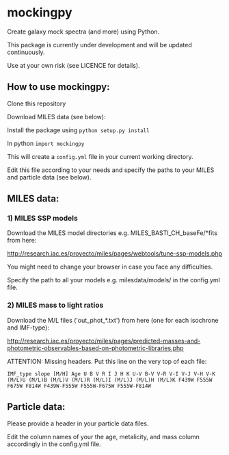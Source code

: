 # mockingpy
Create galaxy mock spectra (and more) using Python.

This package is currently under development and will be updated continuously. 

Use at your own risk (see LICENCE for details). 

## How to use mockingpy:

Clone this repository 

Download MILES data (see below): 

Install the package using `python setup.py install` 

In python `import mockingpy` 

This will create a `config.yml` file in your current working directory. 

Edit this file according to your needs and specify the paths to your MILES and particle data (see below). 

## MILES data:

### 1) MILES SSP models   
Download the MILES model directories e.g. MILES_BASTI_CH_baseFe/*fits from here:

http://research.iac.es/proyecto/miles/pages/webtools/tune-ssp-models.php

You might need to change your browser in case you face any difficulties.

Specify the path to all your models e.g. milesdata/models/ in the config.yml file. 

### 2) MILES mass to light ratios
Download the M/L files ('out_phot_*.txt') from here (one for each isochrone and IMF-type): 

http://research.iac.es/proyecto/miles/pages/predicted-masses-and-photometric-observables-based-on-photometric-libraries.php

ATTENTION: Missing headers. Put this line on the very top of each file:

`IMF_type slope [M/H] Age U B V R I J H K U-V B-V V-R V-I V-J V-H V-K (M/L)U (M/L)B (M/L)V (M/L)R (M/L)I (M/L)J (M/L)H (M/L)K F439W F555W F675W F814W F439W-F555W F555W-F675W F555W-F814W`

## Particle data:
Please provide a header in your particle data files. 

Edit the column names of your the age, metalicity, and mass column accordingly in the config.yml file.


